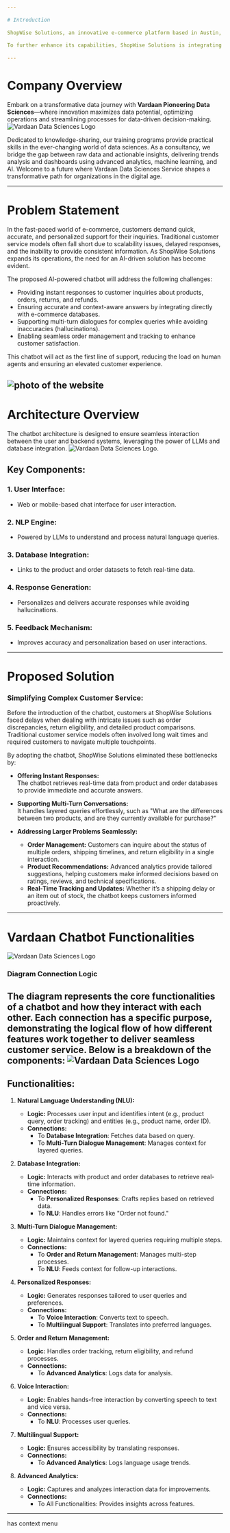 ```yaml
---
 
# Introduction
 
ShopWise Solutions, an innovative e-commerce platform based in Austin, Texas, is at the forefront of leveraging artificial intelligence to enhance customer experience. With a diverse catalog of consumer products spanning electronics, apparel, home goods, and more, the company has built a reputation for delivering exceptional service and seamless order fulfillment.
 
To further enhance its capabilities, ShopWise Solutions is integrating an AI-powered product support assistant into its platform. This chatbot, built using cutting-edge Large Language Models (LLMs), aims to revolutionize customer interaction by providing instant, accurate, and personalized responses to queries about products, orders, returns, and shipping. The assistant is designed to seamlessly integrate with the existing e-commerce databases to ensure reliability and consistency.
 
---
```

 
# Company Overview
 
Embark on a transformative data journey with **Vardaan Pioneering Data Sciences**—where innovation maximizes data potential, optimizing operations and streamlining processes for data-driven decision-making.
![Vardaan Data Sciences Logo](https://github.com/Syam916/oreilly/blob/master/logo.png.png)
 
Dedicated to knowledge-sharing, our training programs provide practical skills in the ever-changing world of data sciences. As a consultancy, we bridge the gap between raw data and actionable insights, delivering trends analysis and dashboards using advanced analytics, machine learning, and AI. Welcome to a future where Vardaan Data Sciences Service shapes a transformative path for organizations in the digital age.
 
---
 
# Problem Statement
 
In the fast-paced world of e-commerce, customers demand quick, accurate, and personalized support for their inquiries. Traditional customer service models often fall short due to scalability issues, delayed responses, and the inability to provide consistent information. As ShopWise Solutions expands its operations, the need for an AI-driven solution has become evident.
 
The proposed AI-powered chatbot will address the following challenges:
 
- Providing instant responses to customer inquiries about products, orders, returns, and refunds.
- Ensuring accurate and context-aware answers by integrating directly with e-commerce databases.
- Supporting multi-turn dialogues for complex queries while avoiding inaccuracies (hallucinations).
- Enabling seamless order management and tracking to enhance customer satisfaction.
 
This chatbot will act as the first line of support, reducing the load on human agents and ensuring an elevated customer experience.

![photo of the website](https://github.com/Syam916/oreilly/blob/master/image.png)
---
 
# Architecture Overview
 
The chatbot architecture is designed to ensure seamless interaction between the user and backend systems, leveraging the power of LLMs and database integration.
![Vardaan Data Sciences Logo](https://github.com/Syam916/oreilly/blob/master/Data%20Flow%20Diagram%20Whiteboard%20in%20Dark%20Yellow%20Light%20Yellow%20Black%20Monochromatic%20Style%20(1).png).
 
## Key Components:
 
### 1. User Interface:
- Web or mobile-based chat interface for user interaction.
 
### 2. NLP Engine:
- Powered by LLMs to understand and process natural language queries.
 
### 3. Database Integration:
- Links to the product and order datasets to fetch real-time data.
 
### 4. Response Generation:
- Personalizes and delivers accurate responses while avoiding hallucinations.
 
### 5. Feedback Mechanism:
- Improves accuracy and personalization based on user interactions.
 
---
 
# Proposed Solution
 
### Simplifying Complex Customer Service:
 
Before the introduction of the chatbot, customers at ShopWise Solutions faced delays when dealing with intricate issues such as order discrepancies, return eligibility, and detailed product comparisons. Traditional customer service models often involved long wait times and required customers to navigate multiple touchpoints.
 
By adopting the chatbot, ShopWise Solutions eliminated these bottlenecks by:
 
- **Offering Instant Responses:**  
  The chatbot retrieves real-time data from product and order databases to provide immediate and accurate answers.
 
- **Supporting Multi-Turn Conversations:**  
  It handles layered queries effortlessly, such as "What are the differences between two products, and are they currently available for purchase?"
 
- **Addressing Larger Problems Seamlessly:**
  - **Order Management:** Customers can inquire about the status of multiple orders, shipping timelines, and return eligibility in a single interaction.
  - **Product Recommendations:** Advanced analytics provide tailored suggestions, helping customers make informed decisions based on ratings, reviews, and technical specifications.
  - **Real-Time Tracking and Updates:** Whether it’s a shipping delay or an item out of stock, the chatbot keeps customers informed proactively.
 
---
 
# Vardaan Chatbot Functionalities

![Vardaan Data Sciences Logo](https://github.com/Syam916/oreilly/blob/master/Blue%20and%20White%20Circle%20Organizational%20Chart.png)



### Diagram Connection Logic  
 
The diagram represents the core functionalities of a chatbot and how they interact with each other. Each connection has a specific purpose, demonstrating the logical flow of how different features work together to deliver seamless customer service. Below is a breakdown of the components:
 ![Vardaan Data Sciences Logo](https://github.com/Syam916/oreilly/blob/master/image%20(1).png)
---
 
## Functionalities:
 
1. **Natural Language Understanding (NLU):**
   - **Logic:** Processes user input and identifies intent (e.g., product query, order tracking) and entities (e.g., product name, order ID).
   - **Connections:**
     - To **Database Integration**: Fetches data based on query.
     - To **Multi-Turn Dialogue Management**: Manages context for layered queries.
 
2. **Database Integration:**
   - **Logic:** Interacts with product and order databases to retrieve real-time information.
   - **Connections:**
     - To **Personalized Responses**: Crafts replies based on retrieved data.
     - To **NLU**: Handles errors like "Order not found."
 
3. **Multi-Turn Dialogue Management:**
   - **Logic:** Maintains context for layered queries requiring multiple steps.
   - **Connections:**
     - To **Order and Return Management**: Manages multi-step processes.
     - To **NLU**: Feeds context for follow-up interactions.
 
4. **Personalized Responses:**
   - **Logic:** Generates responses tailored to user queries and preferences.
   - **Connections:**
     - To **Voice Interaction**: Converts text to speech.
     - To **Multilingual Support**: Translates into preferred languages.
 
5. **Order and Return Management:**
   - **Logic:** Handles order tracking, return eligibility, and refund processes.
   - **Connections:**
     - To **Advanced Analytics**: Logs data for analysis.
 
6. **Voice Interaction:**
   - **Logic:** Enables hands-free interaction by converting speech to text and vice versa.
   - **Connections:**
     - To **NLU**: Processes user queries.
 
7. **Multilingual Support:**
   - **Logic:** Ensures accessibility by translating responses.
   - **Connections:**
     - To **Advanced Analytics**: Logs language usage trends.
 
8. **Advanced Analytics:**
   - **Logic:** Captures and analyzes interaction data for improvements.
   - **Connections:**
     - To All Functionalities: Provides insights across features.
 
---

has context menu
